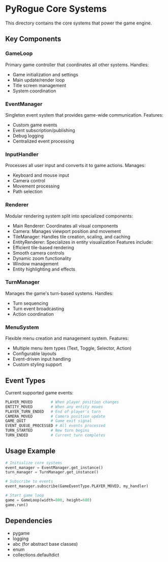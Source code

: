 # PyRogue Core Systems

This directory contains the core systems that power the game engine.

## Key Components

### GameLoop
Primary game controller that coordinates all other systems. Handles:
- Game initialization and settings
- Main update/render loop
- Title screen management
- System coordination

### EventManager
Singleton event system that provides game-wide communication. Features:
- Custom game events
- Event subscription/publishing
- Debug logging
- Centralized event processing

### InputHandler
Processes all user input and converts it to game actions. Manages:
- Keyboard and mouse input
- Camera control
- Movement processing
- Path selection

### Renderer
Modular rendering system split into specialized components:
- Main Renderer: Coordinates all visual components
- Camera: Manages viewport position and movement
- TileManager: Handles tile creation, scaling, and caching
- EntityRenderer: Specializes in entity visualization
Features include:
- Efficient tile-based rendering
- Smooth camera controls
- Dynamic zoom functionality
- Window management
- Entity highlighting and effects

### TurnManager
Manages the game's turn-based systems. Handles:
- Turn sequencing
- Turn event broadcasting
- Action coordination

### MenuSystem
Flexible menu creation and management system. Features:
- Multiple menu item types (Text, Toggle, Selector, Action)
- Configurable layouts
- Event-driven input handling
- Custom styling support

## Event Types
Current supported game events:
```python
PLAYER_MOVED        # When player position changes
ENTITY_MOVED        # When any entity moves
PLAYER_TURN_ENDED   # End of player's turn
CAMERA_MOVED        # Camera position update
GAME_QUIT           # Game exit signal
EVENT_QUEUE_PROCESSED # All events processed
TURN_STARTED        # New turn begins
TURN_ENDED          # Current turn completes
```

## Usage Example
```python
# Initialize core systems
event_manager = EventManager.get_instance()
turn_manager = TurnManager.get_instance()

# Subscribe to events
event_manager.subscribe(GameEventType.PLAYER_MOVED, my_handler)

# Start game loop
game = GameLoop(width=800, height=600)
game.run()
```

## Dependencies
- pygame
- logging
- abc (for abstract base classes)
- enum
- collections.defaultdict
